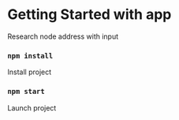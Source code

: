 # Getting Started with app

Research node address with input

### `npm install`

Install project

### `npm start`

Launch project

